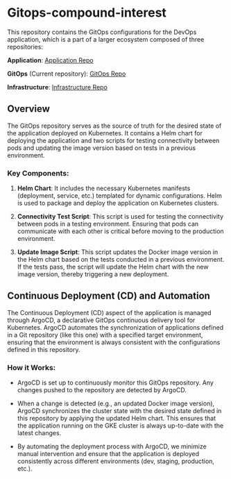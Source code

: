 # Gitops-compound-interest

This repository contains the GitOps configurations for the DevOps application, which is a part of a larger ecosystem composed of three repositories:

 **Application**: [Application Repo]([https://github.com/BinyaminR/Application-compound-interest])

 **GitOps** (Current repository): [GitOps Repo]([https://github.com/BinyaminR/Gitops-compound-interest])
 
 **Infrastructure**: [Infrastructure Repo]([https://github.com/BinyaminR/Infrastructure-compound-interest])

## Overview

The GitOps repository serves as the source of truth for the desired state of the application deployed on Kubernetes. It contains a Helm chart for deploying the application and two scripts for testing connectivity between pods and updating the image version based on tests in a previous environment.

### Key Components:

1. **Helm Chart**: It includes the necessary Kubernetes manifests (deployment, service, etc.) templated for dynamic configurations. Helm is used to package and deploy the application on Kubernetes clusters.

2. **Connectivity Test Script**: This script is used for testing the connectivity between pods in a testing environment. Ensuring that pods can communicate with each other is critical before moving to the production environment.

3. **Update Image Script**: This script updates the Docker image version in the Helm chart based on the tests conducted in a previous environment. If the tests pass, the script will update the Helm chart with the new image version, thereby triggering a new deployment.

## Continuous Deployment (CD) and Automation

The Continuous Deployment (CD) aspect of the application is managed through ArgoCD, a declarative GitOps continuous delivery tool for Kubernetes. ArgoCD automates the synchronization of applications defined in a Git repository (like this one) with a specified target environment, ensuring that the environment is always consistent with the configurations defined in this repository.

### How it Works:

- ArgoCD is set up to continuously monitor this GitOps repository. Any changes pushed to the repository are detected by ArgoCD.

- When a change is detected (e.g., an updated Docker image version), ArgoCD synchronizes the cluster state with the desired state defined in this repository by applying the updated Helm chart. This ensures that the application running on the GKE cluster is always up-to-date with the latest changes.

- By automating the deployment process with ArgoCD, we minimize manual intervention and ensure that the application is deployed consistently across different environments (dev, staging, production, etc.).

